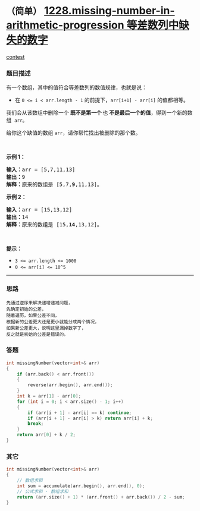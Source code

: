 # `（简单）` [1228.missing-number-in-arithmetic-progression 等差数列中缺失的数字](https://leetcode-cn.com/problems/missing-number-in-arithmetic-progression/)

[contest](https://leetcode-cn.com/contest/biweekly-contest-11/problems/missing-number-in-arithmetic-progression/)

### 题目描述
<p>有一个数组，其中的值符合等差数列的数值规律，也就是说：</p>
<ul>
	<li>在&nbsp;<code>0 &lt;= i &lt; arr.length - 1</code>&nbsp;的前提下，<code>arr[i+1] - arr[i]</code>&nbsp;的值都相等。</li>
</ul>

<p>我们会从该数组中删除一个 <strong>既不是第一个 </strong>也<strong>&nbsp;不是最后一个的值</strong>，得到一个新的数组&nbsp;&nbsp;<code>arr</code>。</p>
<p>给你这个缺值的数组&nbsp;<code>arr</code>，请你帮忙找出被删除的那个数。</p>
<p>&nbsp;</p>
<p><strong>示例 1：</strong></p>
<pre><strong>输入：</strong>arr = [5,7,11,13]
<strong>输出：</strong>9
<strong>解释：</strong>原来的数组是 [5,7,<strong>9</strong>,11,13]。
</pre>

<p><strong>示例 2：</strong></p>
<pre><strong>输入：</strong>arr = [15,13,12]
<strong>输出：</strong>14
<strong>解释：</strong>原来的数组是 [15,<strong>14</strong>,13,12]。</pre>

<p>&nbsp;</p>
<p><strong>提示：</strong></p>
<ul>
	<li><code>3 &lt;= arr.length &lt;= 1000</code></li>
	<li><code>0 &lt;= arr[i] &lt;= 10^5</code></li>
</ul>

---
### 思路
```
先通过逆序来解决递增递减问题，
先确定初始的公差，
随着遍历，如果公差不同，
根据新的公差更大还是更小就能分成两个情况，
如果新公差更大，说明这里漏掉数字了，
反之就是初始的公差是错误的。
```



### 答题
``` C++
int missingNumber(vector<int>& arr)
{
	if (arr.back() < arr.front())
	{
		reverse(arr.begin(), arr.end());
	}
	int k = arr[1] - arr[0];
	for (int i = 0; i < arr.size() - 1; i++)
	{
		if (arr[i + 1] - arr[i] == k) continue;
		if (arr[i + 1] - arr[i] > k) return arr[i] + k;
		break;
	}
	return arr[0] + k / 2;
}
```


### 其它
``` C++
int missingNumber(vector<int>& arr) 
{
	// 数组求和
	int sum = accumulate(arr.begin(), arr.end(), 0);
	// 公式求和 - 数组求和
	return (arr.size() + 1) * (arr.front() + arr.back()) / 2 - sum;
}
```


